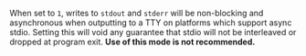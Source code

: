 <!-- YAML
added: 6.4.0
-->

When set to `1`, writes to `stdout` and `stderr` will be non-blocking and
asynchronous when outputting to a TTY on platforms which support async stdio.
Setting this will void any guarantee that stdio will not be interleaved or
dropped at program exit. **Use of this mode is not recommended.**


[Buffer]: buffer.html#buffer_buffer
[debugger]: debugger.html
[REPL]: repl.html
[SlowBuffer]: buffer.html#buffer_class_slowbuffer
